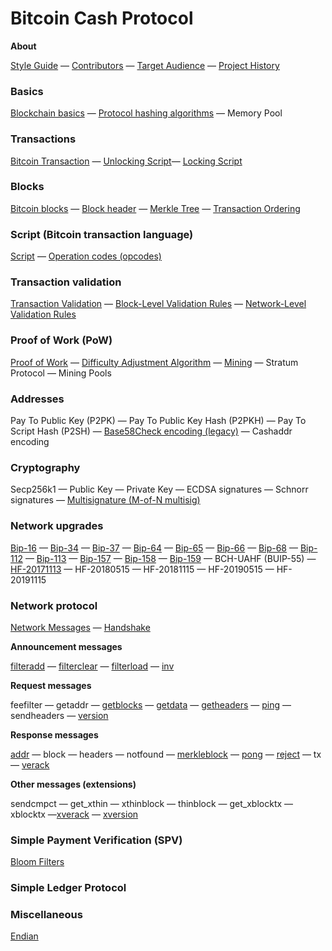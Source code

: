 # Bitcoin Cash Protocol

**About**

[Style Guide](/style-guide) — [Contributors](/contributors) — [Target Audience](/target-audience) — [Project History](/project-history)

### Basics
[Blockchain basics](/protocol/blockchain) — [Protocol hashing algorithms](/protocol/blockchain/hash) — Memory Pool

### Transactions
[Bitcoin Transaction](/protocol/blockchain/transaction) — [Unlocking Script](/protocol/blockchain/transaction/unlocking-script)— [Locking Script](/protocol/blockchain/transaction/locking-script)

### Blocks
[Bitcoin blocks](/protocol/blockchain/block) —
[Block header](/protocol/blockchain/block/block-header) — [Merkle Tree](/protocol/blockchain/block/merkle-tree) — [Transaction Ordering](/protocol/blockchain/block/transaction-ordering)

### Script (Bitcoin transaction language)
[Script](/protocol/blockchain/script) — [Operation codes (opcodes)](/protocol/blockchain/script#operation-codes-opcodes)

### Transaction validation
[Transaction Validation](/protocol/blockchain/transaction-validation) —
[Block-Level Validation Rules](/protocol/blockchain/transaction-validation/block-level-validation-rules) — [Network-Level Validation Rules](/protocol/blockchain/transaction-validation/network-level-validation-rules)

### Proof of Work (PoW)
[Proof of Work](/protocol/blockchain/proof-of-work) — [Difficulty Adjustment Algorithm](/protocol/blockchain/proof-of-work/difficulty-adjustment-algorithm) — [Mining](/protocol/blockchain/proof-of-work/mining) — Stratum Protocol — Mining Pools

### Addresses
Pay To Public Key (P2PK) — Pay To Public Key Hash (P2PKH) — Pay To Script Hash (P2SH) — [Base58Check encoding (legacy)](/protocol/blockchain/encoding/base58check) — Cashaddr encoding

### Cryptography
Secp256k1 — Public Key — Private Key — ECDSA signatures — Schnorr signatures — [Multisignature (M-of-N multisig)](/protocol/blockchain/cryptography/multisignature.md)

### Network upgrades
[Bip-16](/protocol/forks/bip-0016) — [Bip-34](/protocol/forks/bip-0034) — [Bip-37](/protocol/forks/bip-0037) — [Bip-64](/protocol/forks/bip-0064) — [Bip-65](/protocol/forks/bip-0065) — [Bip-66](/protocol/forks/bip-0066) — [Bip-68](/protocol/forks/bip-0068) — [Bip-112](/protocol/forks/bip-0112) — [Bip-113](/protocol/forks/bip-0113) — [Bip-157](/protocol/forks/bip-0157) — [Bip-158](/protocol/forks/bip-0158) — [Bip-159](/protocol/forks/bip-0159) — BCH-UAHF (BUIP-55) — [HF-20171113](/protocol/forks/hf-20171113) — HF-20180515 — HF-20181115 — HF-20190515 — HF-20191115

### Network protocol

[Network Messages](/protocol/network/messages) — [Handshake](/protocol/network/node-handshake)

**Announcement messages**

[filteradd](/protocol/network/messages/filteradd.md) — [filterclear](/protocol/network/messages/filterclear.md) — [filterload](/protocol/network/messages/filterload.md) — [inv](/protocol/network/messages/inv.md)

**Request messages**

feefilter — getaddr — [getblocks](/protocol/network/messages/getblocks.md) — [getdata](/protocol/network/messages/getdata.md) — [getheaders](/protocol/network/messages/getheaders.md) — [ping](/protocol/network/messages/ping.md) —
sendheaders — [version](/protocol/network/messages/version.md)

**Response messages**

[addr](/protocol/network/messages/addr.md) — block — headers — notfound — [merkleblock](/protocol/network/messages/merkleblock.md) — [pong](/protocol/network/messages/pong.md) —
[reject](/protocol/network/messages/reject.md) — tx — [verack](/protocol/network/messages/verack.md)

**Other messages (extensions)**

sendcmpct — get_xthin — xthinblock — thinblock — get_xblocktx — xblocktx —[xverack](/protocol/p2p/xverack.md) — [xversion](/protocol/p2p/xversion.md)

### Simple Payment Verification (SPV)
[Bloom Filters](/objects/bloom__filter)
### Simple Ledger Protocol
### Miscellaneous
[Endian](/protocol/misc/endian)
